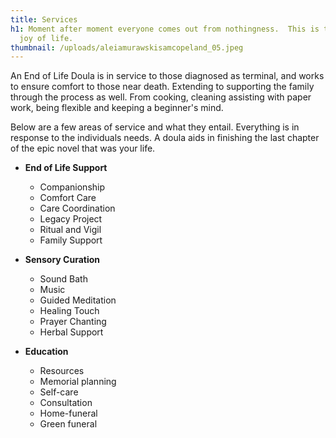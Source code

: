 ```yaml
---
title: Services
h1: Moment after moment everyone comes out from nothingness.  This is the true
  joy of life.
thumbnail: /uploads/aleiamurawskisamcopeland_05.jpeg
---
```

An End of Life Doula is in service to those diagnosed as terminal, and works to ensure comfort to those near death.  Extending to supporting the family through the process as well. From cooking, cleaning assisting with paper work, being flexible and keeping a beginner's mind. 

Below are a few areas of service and what they entail.  Everything is in response to the individuals needs.  A doula aids in finishing the last chapter of the epic novel that was your life.

* **End of Life Support**

  * Companionship 
  * Comfort Care
  * Care Coordination
  * Legacy Project
  * Ritual and Vigil 
  * Family Support
* **Sensory Curation**

  * Sound Bath
  * Music
  * Guided Meditation
  * Healing Touch
  * Prayer Chanting
  * Herbal Support
* **Education**

  * Resources
  * Memorial planning
  * Self-care
  * Consultation
  * Home-funeral
  * Green funeral